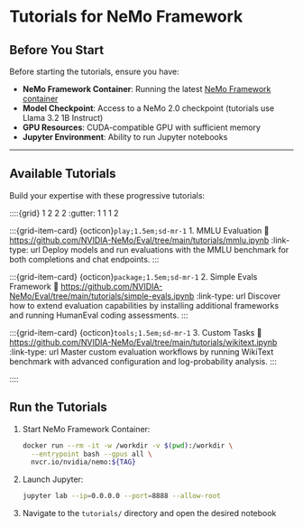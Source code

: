 
# Tutorials for NeMo Framework

## Before You Start

Before starting the tutorials, ensure you have:

- **NeMo Framework Container**: Running the latest [NeMo Framework container](https://catalog.ngc.nvidia.com/orgs/nvidia/containers/nemo)
- **Model Checkpoint**: Access to a NeMo 2.0 checkpoint (tutorials use Llama 3.2 1B Instruct)
- **GPU Resources**: CUDA-compatible GPU with sufficient memory
- **Jupyter Environment**: Ability to run Jupyter notebooks

---

## Available Tutorials

Build your expertise with these progressive tutorials:

::::{grid} 1 2 2 2
:gutter: 1 1 1 2

:::{grid-item-card} {octicon}`play;1.5em;sd-mr-1` 1. MMLU Evaluation
:link: https://github.com/NVIDIA-NeMo/Eval/tree/main/tutorials/mmlu.ipynb
:link-type: url
Deploy models and run evaluations with the MMLU benchmark for both completions and chat endpoints.
:::

:::{grid-item-card} {octicon}`package;1.5em;sd-mr-1` 2. Simple Evals Framework
:link: https://github.com/NVIDIA-NeMo/Eval/tree/main/tutorials/simple-evals.ipynb
:link-type: url
Discover how to extend evaluation capabilities by installing additional frameworks and running HumanEval coding assessments.
:::

:::{grid-item-card} {octicon}`tools;1.5em;sd-mr-1` 3. Custom Tasks
:link: https://github.com/NVIDIA-NeMo/Eval/tree/main/tutorials/wikitext.ipynb
:link-type: url
Master custom evaluation workflows by running WikiText benchmark with advanced configuration and log-probability analysis.
:::



::::

## Run the Tutorials

1. Start NeMo Framework Container:
   ```bash
   docker run --rm -it -w /workdir -v $(pwd):/workdir \
     --entrypoint bash --gpus all \
     nvcr.io/nvidia/nemo:${TAG}
   ```

2. Launch Jupyter:
   ```bash
   jupyter lab --ip=0.0.0.0 --port=8888 --allow-root
   ```

3. Navigate to the `tutorials/` directory and open the desired notebook
